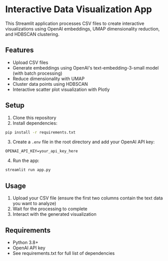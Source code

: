 # Interactive Data Visualization App

This Streamlit application processes CSV files to create interactive visualizations using OpenAI embeddings, UMAP dimensionality reduction, and HDBSCAN clustering.

## Features
- Upload CSV files
- Generate embeddings using OpenAI's text-embedding-3-small model (with batch processing)
- Reduce dimensionality with UMAP
- Cluster data points using HDBSCAN
- Interactive scatter plot visualization with Plotly

## Setup
1. Clone this repository
2. Install dependencies:
```bash
pip install -r requirements.txt
```
3. Create a `.env` file in the root directory and add your OpenAI API key:
```
OPENAI_API_KEY=your_api_key_here
```
4. Run the app:
```bash
streamlit run app.py
```

## Usage
1. Upload your CSV file (ensure the first two columns contain the text data you want to analyze)
2. Wait for the processing to complete
3. Interact with the generated visualization

## Requirements
- Python 3.8+
- OpenAI API key
- See requirements.txt for full list of dependencies
